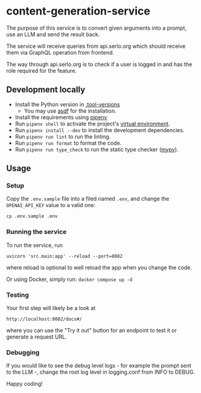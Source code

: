 # content-generation-service

The purpose of this service is to convert given arguments into a prompt, use an LLM and send the result back.

The service will receive queries from api.serlo.org which should receive them via GraphQL operation from frontend.

The way through api.serlo.org is to check if a user is logged in and has the role required for the feature.

## Development locally

- Install the Python version in [.tool-versions](.tool-versions)
  - You may use [asdf](https://asdf-vm.com/) for the installation.
- Install the requirements using [pipenv](https://pipenv.pypa.io/en/latest/installation/#installing-pipenv)
- Run `pipenv shell` to activate the project's [virtual environment](https://docs.python.org/3/library/venv.html).
- Run `pipenv install --dev` to install the development dependencies.
- Run `pipenv run lint` to run the linting.
- Run `pipenv run format` to format the code.
- Run `pipenv run type_check` to run the static type checker ([mypy](https://github.com/python/mypy)).

## Usage

### Setup

Copy the `.env.sample` file into a filed named `.env`, and change the `OPENAI_API_KEY` value to a valid one:

```bash
cp .env.sample .env
```

### Running the service

To run the service, run

```
uvicorn 'src.main:app' --reload --port=8082
```

where reload is optional to well reload the app when you change the code.

Or using Docker, simply run: `docker compose up -d`

### Testing

Your first step will likely be a look at

```
http://localhost:8082/docs#/
```

where you can use the "Try it out" button for an endpoint to test it or generate a request URL.

### Debugging

If you would like to see the debug level logs - for example the prompt sent to the LLM -, change the root log level in logging.conf from INFO to DEBUG.

Happy coding!
